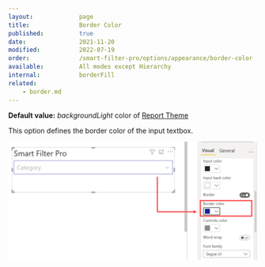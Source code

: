 ```yaml
---
layout:             page
title:              Border Color
published:          true
date:               2021-11-20
modified:           2022-07-19
order:              /smart-filter-pro/options/appearance/border-color
available:          All modes except Hierarchy
internal:           borderFill
related:            
    - border.md
---
```

 
**Default value:**  *backgroundLight* color of [Report Theme](../../features/themes.md)

This option defines the border color of the input textbox.  

<img src="images/appearance-border-color.png" width="600">